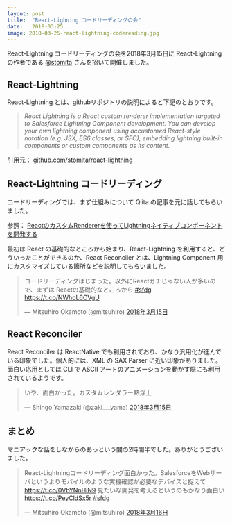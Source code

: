 ```yaml
---
layout: post
title:  "React-Lighning コードリーディングの会"
date:   2018-03-25
image: 2018-03-25-react-lightning-codereading.jpg
---
```


<p class="intro"><span class="dropcap">R</span>eact-Lightning コードリーディングの会を2018年3月15日に React-Lightning の作者である <a href="https://twitter.com/stomita" target="\_blank">@stomita</a> さんを招いて開催しました。</p>

## React-Lightning

React-Lightning とは、githubリポジトリの説明によると下記のとおりです。

<blockquote style="font-size: 100%; font-style: italic;">
React Lightning is a React custom renderer implementation targeted to Salesforce Lightning Component development. You can develop your own lightning component using accustomed React-style notation (e.g. JSX, ES6 classes, or SFC), embedding lightning built-in components or custom components as its content.
</blockquote>

引用元： [github.com/stomita/react-lightning](https://github.com/stomita/react-lightning)

## React-Lightning コードリーディング

コードリーディングでは、まず仕組みについて Qiita の記事を元に話してもらいました。

参照： [ReactのカスタムRendererを使ってLightningネイティブコンポーネントを開発する](https://qiita.com/stomita/items/88f7cfcf1b7261140c89)

最初は React の基礎的なところから始まり、React-Lightning を利用すると、どういったことができるのか、React Reconciler とは、Lightning Component 用にカスタマイズしている箇所などを説明してもらいました。

<blockquote class="twitter-tweet" data-lang="ja"><p lang="ja" dir="ltr">コードリーディングはじまった。以外にReactガチじゃない人が多いので、まずは Reactの基礎的なところから <a href="https://twitter.com/hashtag/sfdg?src=hash&amp;ref_src=twsrc%5Etfw">#sfdg</a> <a href="https://t.co/NWhoL6CVgU">https://t.co/NWhoL6CVgU</a></p>&mdash; Mitsuhiro Okamoto (@mitsuhiro) <a href="https://twitter.com/mitsuhiro/status/974228989421105152?ref_src=twsrc%5Etfw">2018年3月15日</a></blockquote>

## React Reconciler

React Reconciler は ReactNative でも利用されており、かなり汎用化が進んでいる印象でした。個人的には、XML の SAX Parser に近い印象がありました。面白い応用としては CLI で ASCII アートのアニメーションを動かす際にも利用されているようです。

<blockquote class="twitter-tweet" data-lang="ja"><p lang="ja" dir="ltr">いや、面白かった。カスタムレンダラー熱浮上</p>&mdash; Shingo Yamazaki (@zaki___yama) <a href="https://twitter.com/zaki___yama/status/974271870777286656?ref_src=twsrc%5Etfw">2018年3月15日</a></blockquote>

## まとめ

マニアックな話をしながらのあっという間の2時間半でした。ありがとうございました。

<blockquote class="twitter-tweet" data-lang="ja"><p lang="ja" dir="ltr">React-Lightningコードリーディング面白かった。SalesforceをWebサーバというよりモバイルのような実機確認が必要なデバイスと捉えて<a href="https://t.co/0VbYNnHiN9">https://t.co/0VbYNnHiN9</a> 見たいな開発を考えるというのもかなり面白い <a href="https://t.co/PeyCldSx5r">https://t.co/PeyCldSx5r</a> <a href="https://twitter.com/hashtag/sfdg?src=hash&amp;ref_src=twsrc%5Etfw">#sfdg</a></p>&mdash; Mitsuhiro Okamoto (@mitsuhiro) <a href="https://twitter.com/mitsuhiro/status/974461936011116545?ref_src=twsrc%5Etfw">2018年3月16日</a></blockquote>

<script async src="https://platform.twitter.com/widgets.js" charset="utf-8"></script>
